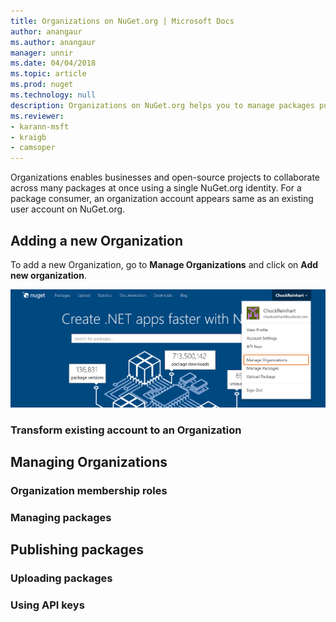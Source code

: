 ```yaml
---
title: Organizations on NuGet.org | Microsoft Docs
author: anangaur
ms.author: anangaur
manager: unnir
ms.date: 04/04/2018
ms.topic: article
ms.prod: nuget
ms.technology: null
description: Organizations on NuGet.org helps you to manage packages published by group or in a team, company environment.
ms.reviewer:
- karann-msft
- kraigb
- camsoper
---
```


Organizations enables businesses and open-source projects to collaborate across many packages at once using a single NuGet.org identity. For a package consumer, an organization account appears same as an existing user account on NuGet.org. 

## Adding a new Organization

To add a new Organization, go to **Manage Organizations** and click on **Add new organization**. 

![manage org option](./media/org-manage-option.png)


### Transform existing account to an Organization

## Managing Organizations 

### Organization membership roles

### Managing packages

## Publishing packages
### Uploading packages

### Using API keys

